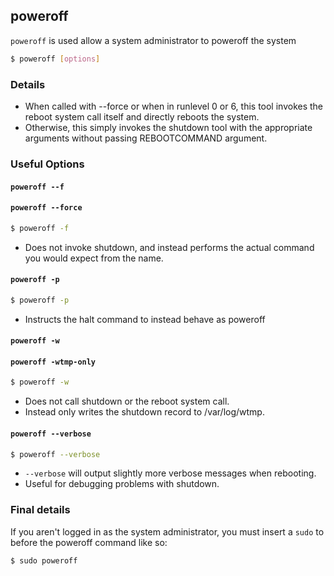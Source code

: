 ---
---

poweroff
--------

`poweroff` is used allow a system administrator to poweroff the system

~~~ bash
$ poweroff [options]
~~~


<!--more-->

### Details
 * When called with --force or when in runlevel 0 or 6, this tool invokes the
   reboot system call itself and directly reboots the system.
 * Otherwise, this simply invokes the shutdown tool with the appropriate
   arguments without passing REBOOTCOMMAND argument.

### Useful Options

#### `poweroff --f`
#### `poweroff --force`

~~~bash
$ poweroff -f
~~~

 * Does not invoke shutdown, and instead performs the actual command you would expect from the name.



#### `poweroff -p`

~~~bash
$ poweroff -p
~~~

 * Instructs the halt command to instead behave as poweroff


#### `poweroff -w`
#### `poweroff -wtmp-only`

~~~bash
$ poweroff -w

~~~

 * Does not call shutdown or the reboot system call.
 * Instead only writes the shutdown record to /var/log/wtmp.



#### `poweroff --verbose`

~~~bash
$ poweroff --verbose
~~~

 * `--verbose` will output slightly more verbose messages when rebooting.
 * Useful for debugging problems with shutdown.


### Final details
If you aren't logged in as the system administrator, you must insert a `sudo` to before the poweroff command like so:

~~~bash
$ sudo poweroff
~~~

